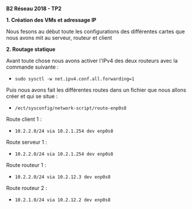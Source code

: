 **B2 Réseau 2018 - TP2**

**1. Création des VMs et adressage IP**

Nous fesons au début toute les configurations des différentes cartes que nous avons mit au serveur, routeur et client

**2. Routage statique**

Avant toute chose nous avons activer l'IPv4 des deux routeurs avec la commande suivante :
    
   * ```sudo sysctl -w net.ipv4.conf.all.forwarding=1``` 

Puis nous avons fait les diffèrentes routes dans un fichier que nous allons créer et qui se situe :
    
   * ``/ect/sysconfig/network-script/route-enp0s8``
 
Route client 1 :
    
   * ``10.2.2.0/24 via 10.2.1.254 dev enp0s8``

Route serveur 1 :
    
   * ``10.2.2.0/24 via 10.2.1.254 dev enp0s8``

Route routeur 1 :
    
   * ``10.2.2.0/24 via 10.2.12.3 dev enp0s8``

Route routeur 2 :
    
   * ``10.2.1.0/24 via 10.2.12.2 dev enp0s8``


